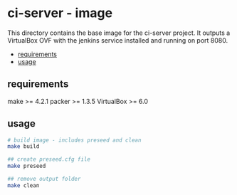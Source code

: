 # ci-server - image

This directory contains the base image for the ci-server project. It outputs a VirtualBox OVF with the jenkins service installed and running on port 8080. 

- [requirements](#requirements)
- [usage](#usage)

## requirements

make >= 4.2.1
packer >= 1.3.5
VirtualBox >= 6.0

## usage

```bash
# build image - includes preseed and clean
make build

## create preseed.cfg file
make preseed

## remove output folder
make clean
```
